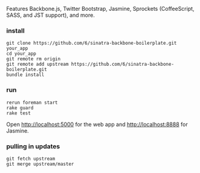 Features Backbone.js, Twitter Bootstrap, Jasmine, Sprockets (CoffeeScript, SASS, and JST support), and more.

### install

    git clone https://github.com/6/sinatra-backbone-boilerplate.git your_app
    cd your_app
    git remote rm origin
    git remote add upstream https://github.com/6/sinatra-backbone-boilerplate.git
    bundle install

### run

    rerun foreman start
    rake guard
    rake test

Open [http://localhost:5000](http://localhost:5000) for the web app and [http://localhost:8888](http://localhost:8888) for Jasmine.

### pulling in updates

    git fetch upstream
    git merge upstream/master
